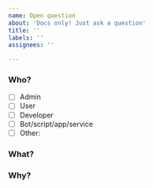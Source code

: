 ```yaml
---
name: Open question
about: 'Docs only! Just ask a question'
title: ''
labels: ''
assignees: ''

---
```


<!--
Thanks for your question!

We kindly ask you to…

-   Fill out the following sections as good as you can
-   Remove unnecessary/empty sections
-   Post code/logs as text (using proper markup)
-   Do not post screenshots of code/logs
-   Do not post any passwords/secrets/private data
-   Paste only excerpts from the logs which seem to be useful for further investigation
-   Create a private Gist and link it in the description if you have multiple (log) files
-->

### Who?

-   [ ] Admin
-   [ ] User
-   [ ] Developer
-   [ ] Bot/script/app/service
-   [ ] Other: <!-- Insert role -->

### What?

<!-- Insert your question -->

### Why?

<!-- Insert background information -->

